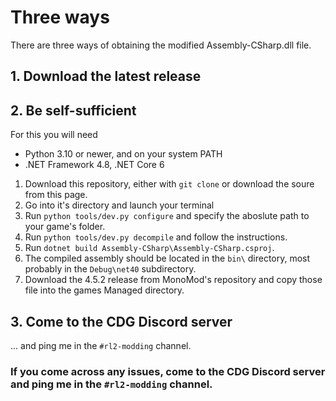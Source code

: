 # Three ways
There are three ways of obtaining the modified Assembly-CSharp.dll file.

## 1. Download the latest release

## 2. Be self-sufficient
For this you will need
- Python 3.10 or newer, and on your system PATH
- .NET Framework 4.8, .NET Core 6

1. Download this repository, either with `git clone` or download the soure from this page.
2. Go into it's directory and launch your terminal  
3. Run `python tools/dev.py configure` and specify the aboslute path to your game's folder.
4. Run `python tools/dev.py decompile` and follow the instructions.
5. Run `dotnet build Assembly-CSharp\Assembly-CSharp.csproj`.
6. The compiled assembly should be located in the `bin\` directory, most probably in the `Debug\net40` subdirectory.
7. Download the 4.5.2 release from MonoMod's repository and copy those file into the games Managed directory.

## 3. Come to the CDG Discord server
... and ping me in the `#rl2-modding` channel.

### If you come across any issues, come to the CDG Discord server and ping me in the `#rl2-modding` channel.